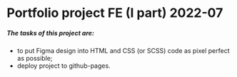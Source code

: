 # Portfolio project FE (I part)     2022-07
##### The tasks of this project are:
* to put Figma design into HTML and CSS (or SCSS) code as pixel perfect as possible;
* deploy project to github-pages.

